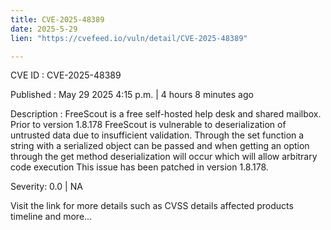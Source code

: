 ```yaml
---
title: CVE-2025-48389
date: 2025-5-29
lien: "https://cvefeed.io/vuln/detail/CVE-2025-48389"

---
```


CVE ID : CVE-2025-48389

Published :  May 29
2025
4:15 p.m. | 4 hours
8 minutes ago

Description : FreeScout is a free self-hosted help desk and shared mailbox. Prior to version 1.8.178
FreeScout is vulnerable to deserialization of untrusted data due to insufficient validation. Through the set function
a string with a serialized object can be passed
and when getting an option through the get method
deserialization will occur
which will allow arbitrary code execution This issue has been patched in version 1.8.178.

Severity: 0.0 | NA

Visit the link for more details
such as CVSS details
affected products
timeline
and more...
